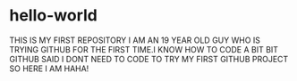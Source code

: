 # hello-world
THIS IS MY FIRST REPOSITORY
I AM AN 19 YEAR OLD GUY WHO IS TRYING GITHUB FOR THE FIRST TIME.I KNOW HOW TO CODE A BIT BIT GITHUB SAID I DONT NEED TO CODE TO TRY MY FIRST GITHUB PROJECT SO HERE I AM HAHA!
